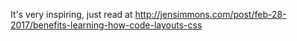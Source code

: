 It's very inspiring, just read at http://jensimmons.com/post/feb-28-2017/benefits-learning-how-code-layouts-css
